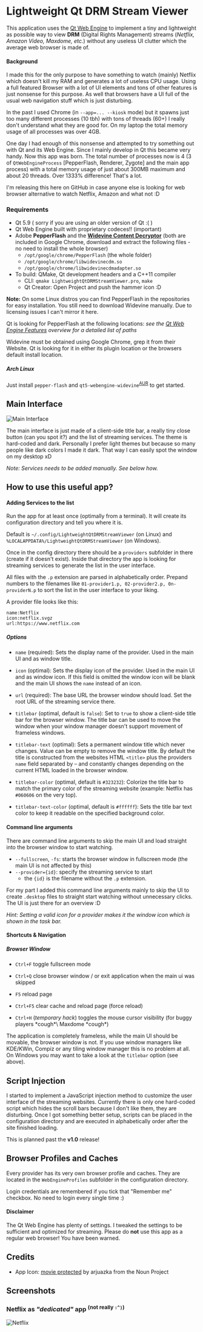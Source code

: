 # Lightweight Qt DRM Stream Viewer

This application uses the [Qt Web Engine](https://wiki.qt.io/QtWebEngine) to implement a tiny and lightweight as possible way to view **DRM** (Digital Rights Management) streams (*Netflix, Amazon Video, Maxdome, etc.*) without any useless UI clutter which the average web browser is made of.


#### Background

I made this for the only purpose to have something to watch (mainly) Netflix which doesn't kill my RAM and generates a lot of useless CPU usage. Using a full featured Browser with a lot of UI elements and tons of other features is just nonsense for this purpose. As well that browsers have a UI full of the usual web navigation stuff which is just disturbing.

In the past I used Chrome (in `--app=... --kiosk` mode) but it spawns just too many different processes (10 tbh) with tons of threads (60+) I really don't understand what they are good for. On my laptop the total memory usage of all processes was over 4GB.

One day I had enough of this nonsense and attempted to try something out with Qt and its Web Engine. Since I mainly develop in Qt this became very handy. Now this app was born. The total number of processes now is 4 (3 of `QtWebEngineProcess` [PepperFlash, Renderer, Zygote] and the main app process) with a total memory usage of just about 300MB maximum and about 20 threads. Over 1333% difference! That's a lot.

I'm releasing this here on GitHub in case anyone else is looking for web browser alternative to watch Netflix, Amazon and what not :D

### Requirements

- Qt 5.9 ( sorry if you are using an older version of Qt :( )
- Qt Web Engine built with proprietary codeces!! (important)
- Adobe **PepperFlash** and the [**Widevine Content Decryptor**](https://www.widevine.com/) (both are included in Google Chrome, download and extract the following files - no need to install the whole browser)
  - `/opt/google/chrome/PepperFlash` (the whole folder)
  - `/opt/google/chrome/libwidevinecdm.so`
  - `/opt/google/chrome/libwidevinecdmadapter.so`
- To build: QMake, Qt development headers and a C++11 compiler
  - CLI: `qmake LightweightQtDRMStreamViewer.pro`, `make`
  - Qt Creator: Open Project and push the hammer icon  :D

**Note:** On some Linux distros you can find PepperFlash in the repositories for easy installation. You still need to download Widevine manually. Due to licensing issues I can't mirror it here.

Qt is looking for PepperFlash at the following locations: *see the* [*Qt Web Engine Features*](https://doc.qt.io/qt-5/qtwebengine-features.html#pepper-flash-player-plugin-support) *overview for a detailed list of paths*

Widevine must be obtained using Google Chrome, grep it from their Website. Qt is looking for it in either its plugin location or the browsers default install location.

##### Arch Linux

Just install `pepper-flash` and `qt5-webengine-widevine`<sup>[AUR](https://aur.archlinux.org/packages/qt5-webengine-widevine/)</sup> to get started.

## Main Interface

![Main Interface](.github/main_ui.png "Main Interface")

The main interface is just made of a client-side title bar, a really tiny close button (can you spot it?) and the list of streaming services. The theme is hard-coded and dark. Personally I prefer light themes but because so many people like dark colors I made it dark. That way I can easily spot the window on my desktop xD

*Note: Services needs to be added manually. See below how.*


## How to use this useful app?

#### Adding Services to the list

Run the app for at least once (optimally from a terminal). It will create its configuration directory and tell you where it is.

Default is `~/.config/LightweightQtDRMStreamViewer` (on Linux) and `%LOCALAPPDATA%/LightweightQtDRMStreamViewer` (on Windows).

Once in the config directory there should be a `providers` subfolder in there (create if it doesn't exist). Inside that directory the app is looking for streaming services to generate the list in the user interface.

All files with the `.p` extension are parsed in alphabetically order. Prepand numbers to the filenames like `01-provider1.p, 02-provider2.p, 0n-providerN.p` to sort the list in the user interface to your liking.

A provider file looks like this:
```plain
name:Netflix
icon:netflix.svgz
url:https://www.netflix.com
```

##### Options

 - `name` (required):
   Sets the display name of the provider. Used in the main UI and as window title.

 - `icon` (optimal):
   Sets the display icon of the provider. Used in the main UI and as window icon. If this field is omitted the window icon will be blank and the main UI shows the `name` instead of an icon.

 - `url` (required):
   The base URL the browser window should load. Set the root URL of the streaming service there.

 - `titlebar` (optimal, default is `false`):
   Set to `true` to show a client-side title bar for the browser window. The title bar can be used to move the window when your window manager doesn't support movement of frameless windows.

 - `titlebar-text` (optimal):
   Sets a permanent window title which never changes. Value can be empty to remove the window title. By default the title is constructed from the websites HTML `<title>` plus the providers `name` field separated by `─` and constantly changes depending on the current HTML loaded in the browser window.

 - `titlebar-color` (optimal, default is `#323232`):
   Colorize the title bar to match the primary color of the streaming website (example: Netflix has `#060606` on the very top).

 - `titlebar-text-color` (optimal, default is `#ffffff`):
   Sets the title bar text color to keep it readable on the specified background color.


#### Command line arguments

There are command line arguments to skip the main UI and load straight into the browser window to start watching.

- `--fullscreen`, `-fs`: starts the browser window in fullscreen mode (the main UI is not affected by this)
- `--provider={id}`: specify the streaming service to start
  - the `{id}` is the filename without the `.p` extension.

For my part I added this command line arguments mainly to skip the UI to create `.desktop` files to straight start watching without unnecessary clicks. The UI is just there for an overview :D

*Hint: Setting a valid icon for a provider makes it the window icon which is shown in the task bar.*

#### Shortcuts & Navigation

##### Browser Window

- `Ctrl+F` toggle fullscreen mode
- `Ctrl+Q` close browser window / or exit application when the main ui was skipped
- `F5` reload page
- `Ctrl+F5` clear cache and reload page (force reload)

- `Ctrl+H` (*temporary hack*) toggles the mouse cursor visibility (for buggy players \*cough*\ Maxdome \*cough*\)

The application is completely frameless, while the main UI should be movable, the browser window is not. If you use window managers like KDE/KWin, Compiz or any tiling window manager this is no problem at all. On Windows you may want to take a look at the `titlebar` option (see above).

## Script Injection

I started to implement a JavaScript injection method to customize the user interface of the streaming websites. Currently there is only one hard-coded script which hides the scroll bars because I don't like them, they are disturbing. Once I got something better setup, scripts can be placed in the configuration directory and are executed in alphabetically order after the site finished loading.

This is planned past the **v1.0** release!


## Browser Profiles and Caches

Every provider has its very own browser profile and caches. They are located in the `WebEngineProfiles` subfolder in the configuration directory.

Login credentials are remembered if you tick that "Remember me" checkbox. No need to login every single time :)

#### Disclaimer

The Qt Web Engine has plenty of settings. I tweaked the settings to be sufficient and optimized for streaming. Please do **not** use this app as a regular web browser! You have been warned.


## Credits

 - App Icon:
   [movie protected](https://thenounproject.com/search/?q=movie&i=556272) by arjuazka from the Noun Project


## Screenshots

### Netflix as *"dedicated"* app <sup>(not really `:^)`)</sup>

![Netflix](.github/netflix.png "Netflix")
